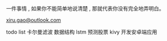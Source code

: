 一件事情 , 如果你不能简单地说清楚 , 那就代表你没有完全地弄明白。

xiru.gao@outlook.com

todo list
卡尔曼滤波
数据结构
lstm 预测股票
kivy 开发安卓端应用

